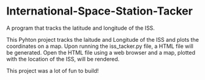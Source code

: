 # International-Space-Station-Tacker
A program that tracks the latitude and longitude of the ISS.

This Pyhton project tracks the laitude and Longitude of the ISS and plots the coordinates on a map. 
Upon running the iss_tacker.py file, a HTML file will be generated. Open the HTML file using a web browser and
a map, plotted with the location of the ISS, will be rendered.

This project was a lot of fun to build!
